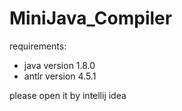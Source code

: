 # MiniJava_Compiler
requirements:
- java version 1.8.0
- antlr version 4.5.1

please open it by intellij idea
